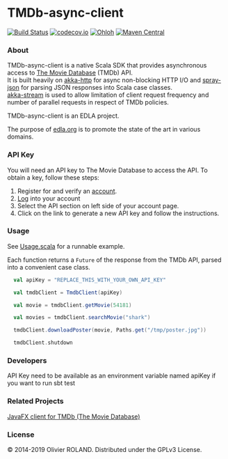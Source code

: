 # TMDb-async-client
[![Build Status](https://img.shields.io/travis/newca12/TMDb-async-client.svg)](https://travis-ci.org/newca12/TMDb-async-client)
[![codecov.io](https://img.shields.io/codecov/c/github/newca12/TMDb-async-client.svg)](https://codecov.io/github/newca12/TMDb-async-client?branch=master)
[![Ohloh](http://www.ohloh.net/p/TMDb-async-client/widgets/project_thin_badge.gif)](https://www.ohloh.net/p/TMDb-async-client)
[![Maven Central](https://img.shields.io/maven-central/v/org.edla/tmdb-async-client_2.13.svg)](https://maven-badges.herokuapp.com/maven-central/org.edla/tmdb-async-client_2.13)

### About ###
TMDb-async-client is a native Scala SDK that provides asynchronous access to [The Movie Database][1] (TMDb) API.  
It is built heavily on [akka-http][2] for async non-blocking HTTP I/O and [spray-json][3] for parsing JSON responses into Scala case classes.  
[akka-stream][4] is used to allow limitation of client request frequency and number of parallel requests in respect of TMDb policies.

TMDb-async-client is an EDLA project.

The purpose of [edla.org](http://www.edla.org) is to promote the state of the art in various domains.

### API Key ###
You will need an API key to The Movie Database to access the API.  To obtain a key, follow these steps:

1. Register for and verify an [account](https://www.themoviedb.org/account/signup).
2. [Log](https://www.themoviedb.org/login) into your account
3. Select the API section on left side of your account page.
4. Click on the link to generate a new API key and follow the instructions.

### Usage ###

See [Usage.scala](https://github.com/newca12/TMDb-async-client/blob/master/src/main/scala/org/edla/tmdb/client/Usage.scala) for a runnable example.

Each function returns a `Future` of the response from the TMDb API, parsed into a convenient case class.

``` scala
  val apiKey = "REPLACE_THIS_WITH_YOUR_OWN_API_KEY"

  val tmdbClient = TmdbClient(apiKey)

  val movie = tmdbClient.getMovie(54181)

  val movies = tmdbClient.searchMovie("shark")

  tmdbClient.downloadPoster(movie, Paths.get("/tmp/poster.jpg"))

  tmdbClient.shutdown
```

### Developers ###

API Key need to be available as an environment variable named apiKey if you want to run sbt test

### Related Projects ###

[JavaFX client for TMDb (The Movie Database) ](https://github.com/newca12/TMDb-shelf)

### License ###
© 2014-2019 Olivier ROLAND. Distributed under the GPLv3 License.

[1]: http://www.themoviedb.org/
[2]: http://doc.akka.io/docs/akka-http/current/scala/http/index.html
[3]: http://doc.akka.io/docs/akka-http/current/scala/http/common/json-support.html
[4]: http://doc.akka.io/docs/akka/2.4/scala/stream/stream-cookbook.html#Globally_limiting_the_rate_of_a_set_of_streams
